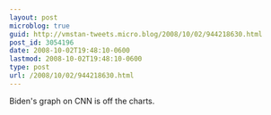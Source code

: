 ```yaml
---
layout: post
microblog: true
guid: http://vmstan-tweets.micro.blog/2008/10/02/944218630.html
post_id: 3054196
date: 2008-10-02T19:48:10-0600
lastmod: 2008-10-02T19:48:10-0600
type: post
url: /2008/10/02/944218630.html
---
```

Biden's graph on CNN is off the charts.
